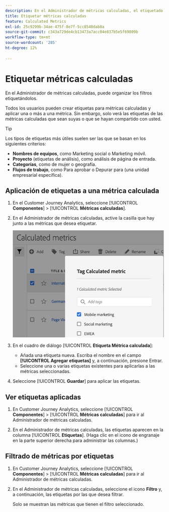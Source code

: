```yaml
---
description: En el Administrador de métricas calculadas, el etiquetado de segmentos le permite organizarlos.
title: Etiquetar métricas calculadas
feature: Calculated Metrics
exl-id: 25c9299b-34ae-475f-8e7f-5cc8540dab8a
source-git-commit: c343a729de4cb13473a7acc04e837b5e5f69809b
workflow-type: tm+mt
source-wordcount: '285'
ht-degree: 12%

---
```


# Etiquetar métricas calculadas

En el Administrador de métricas calculadas, puede organizar los filtros etiquetándolos.

Todos los usuarios pueden crear etiquetas para métricas calculadas y aplicar una o más a una métrica. Sin embargo, solo verá las etiquetas de las métricas calculadas que sean suyas o que se hayan compartido con usted.

>[!TIP]
>
>Los tipos de etiquetas más útiles suelen ser las que se basan en los siguientes criterios:
>
>* **Nombres de equipos**, como Marketing social o Marketing móvil.
>* **Proyecto** (etiquetas de análisis), como análisis de página de entrada.
>* **Categorías**, como de mujer o geografía.
>* **Flujos de trabajo**, como Para aprobar o Depurar para (una unidad empresarial específica).

## Aplicación de etiquetas a una métrica calculada

1. En el Customer Journey Analytics, seleccione [!UICONTROL **Componentes**] > [!UICONTROL **Métricas calculadas**].

1. En el Administrador de métricas calculadas, active la casilla que hay junto a las métricas que desea etiquetar.

   ![Lista de métricas calculadas de etiquetas con marketing móvil seleccionado.](assets/cm_add_tags.png)

1. En el cuadro de diálogo [!UICONTROL **Etiqueta Métrica calculada**]:

   * Añada una etiqueta nueva. Escriba el nombre en el campo **[!UICONTROL Agregar etiquetas]** y, a continuación, presione Entrar.
   * Seleccione una o varias etiquetas existentes para aplicarlas a las métricas seleccionadas.

1. Seleccione [!UICONTROL **Guardar**] para aplicar las etiquetas.

## Ver etiquetas aplicadas

1. En Customer Journey Analytics, seleccione [!UICONTROL **Componentes**] > [!UICONTROL **Métricas calculadas**] para ir al Administrador de métricas calculadas.

1. En el Administrador de métricas calculadas, las etiquetas aparecen en la columna [!UICONTROL **Etiquetas**]. (Haga clic en el icono de engranaje en la parte superior derecha para administrar las columnas.)

## Filtrado de métricas por etiquetas

1. En Customer Journey Analytics, seleccione [!UICONTROL **Componentes**] > [!UICONTROL **Métricas calculadas**] para ir al Administrador de métricas calculadas.

1. En el Administrador de métricas calculadas, seleccione el icono **Filtro** y, a continuación, las etiquetas por las que desea filtrar.

   Solo se muestran las métricas que tienen el filtro seleccionado.

